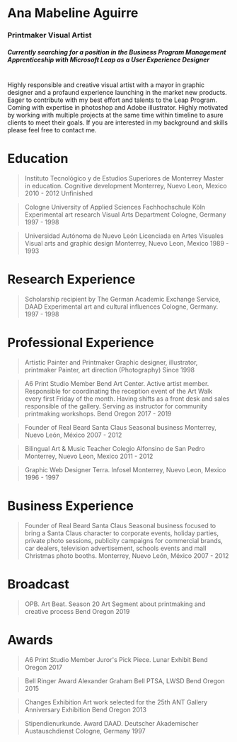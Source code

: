 # Ana Mabeline Aguirre



### Printmaker Visual Artist
##### Currently searching for a position in the Business Program Management Apprenticeship with Microsoft Leap as a User Experience Designer 
\
Highly responsible and creative visual artist with a mayor in graphic designer and a profaund experience launching in the market new products. Eager to contribute with my best effort and talents to the Leap Program. Coming with expertise in photoshop and Adobe illustrator. Highly motivated by working with multiple projects at the same time within timeline to asure clients to meet their goals. If you are interested in my background and skills please feel free to contact me.

# Education

>Instituto Tecnológico y de Estudios Superiores de Monterrey 
>Master in education. Cognitive development
>Monterrey, Nuevo Leon, Mexico
> 2010 - 2012 Unfinished

>Cologne University of Applied Sciences
>Fachhochschule Köln
>Experimental art research
>Visual Arts Department
>Cologne, Germany
> 1997 - 1998 

>Universidad Autónoma de Nuevo León
>Licenciada en Artes Visuales
>Visual arts and graphic design
>Monterrey, Nuevo Leon, Mexico
> 1989 - 1993 

# Research Experience
> Scholarship recipient by The German Academic Exchange Service, DAAD
> Experimental art and cultural influences
>Cologne, Germany. 
> 1997 - 1998

# Professional Experience
>Artistic Painter and Printmaker
>Graphic designer, illustrator, printmaker
>Painter, art direction (Photography) 
> Since 1998 

>A6 Print Studio Member
>Bend Art Center. Active artist member. Responsible for coordinating the 
>reception event of the Art Walk  every first Friday of the month. 
>Having shifts as a front desk and sales responsible of the gallery. 
>Serving as instructor for community printmaking workshops.
>Bend Oregon
> 2017 - 2019

>Founder of Real Beard Santa Claus
>Seasonal business
>Monterrey, Nuevo León, México
> 2007 - 2012

>Bilingual Art & Music Teacher
>Colegio Alfonsino de San Pedro
>Monterrey, Nuevo Leon, Mexico
> 2011 - 2012 

>Graphic Web Designer
>Terra. Infosel
>Monterrey, Nuevo Leon, Mexico
> 1996 - 1997 

# Business Experience
>Founder of Real Beard Santa Claus
>Seasonal business focused to bring a Santa Claus character to corporate events, 
>holiday parties, private photo sessions, publicity campaigns 
>for commercial brands, car dealers, television advertisement, 
>schools events and mall Christmas photo booths.
>Monterrey, Nuevo León, México
> 2007 - 2012

# Broadcast 
>OPB. Art Beat. Season 20
>Art Segment about printmaking and creative process
>Bend Oregon
>2019
# Awards
>A6 Print Studio Member
>Juror's Pick Piece. Lunar Exhibit
>Bend Oregon
> 2017

>Bell Ringer Award
>Alexander Graham Bell PTSA, LWSD
>Bend Oregon
> 2015

>Changes Exhibition
>Art work selected for the 25th ANT Gallery Anniversary Exhibition
>Bend Oregon
> 2013

>Stipendienurkunde. Award
>DAAD. Deutscher Akademischer Austauschdienst
>Cologne, Germany
> 1997



